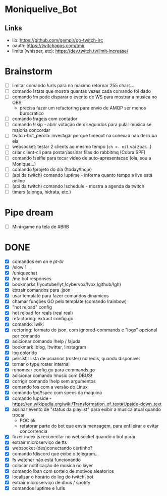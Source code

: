 # Moniquelive_Bot

## Links

- lib: https://github.com/gempir/go-twitch-irc
- oauth: https://twitchapps.com/tmi/
- limits (whisper, etc): https://dev.twitch.tv/limit-increase/

# Brainstorm

- [ ] limitar comando !urls para no maximo retornar 255 chars...
- [ ] comando !stats que mostra quantas vezes cada comando foi dado
- [ ] comando !m pode disparar o evento de WS para mostrar a musica no OBS
  - precisa fazer um refactoring para envio de AMQP ser menos burocratico
- [ ] comando !ragejs com contador
- [ ] comando !skip - abrir votação de x segundos para pular musica se maioria concordar
- [ ] twitch-bot_perola: investigar porque timeout na conexao nao derruba ela
- [ ] websocket: testar 2 clients ao mesmo tempo (`ch <- nil` vai zoar...)
- [ ] criar client-cli para postar/assinar filas do rabbitmq (Cobra SPF)
- [ ] comando !selfie para tocar video de auto-apresentacao (ola, sou a Monique...)
- [ ] comando !projeto do dia (!today/!hoje)
- [ ] (api da twitch) comando !uptime - informa quanto tempo a live está online
- [ ] (api da twitch) comando !schedule - mostra a agenda da twitch
- [ ] timers (alonga, hidrata, etc.)

# Pipe dream

- [ ] Mini-game na tela de #BRB

# DONE
- [x] comandos em _en_ e _pt-br_
- [x] /slow 1
- [x] /uniquechat
- [x] /me bot responses
- [x] bookmarks (!youtube/!yt,!cybervox/!vox,!github/!gh)
- [x] extrair comandos para .json
- [x] usar template para fazer comandos dinamicos
- [x] chamar funções GO pelo template (comando !rainbow)
- [x] "hot reload" config
- [x] hot reload for reals (real real)
- [x] refactoring: extract config.go
- [x] comando: !wiki
- [x] rectoring: formato do json, com ignored-commands e "logs" opcional por comando
- [x] adicionar comando !help / !ajuda
- [x] bookmark !blog, !twitter, !instagram
- [x] log colorido
- [x] persistir lista de usuarios (roster) no redis, quando disponivel
- [x] tornar o type roster internal
- [x] renomear config.go para commands.go
- [x] adicionar comando !music com DBUS!
- [x] corrigir comando !help sem argumentos
- [x] comando !os com a versão do Linux
- [x] comando !pc/!spec com specs da maquina
- [x] comando !upside - https://en.wikipedia.org/wiki/Transformation_of_text#Upside-down_text
- [x] assinar evento de "status da playlist" para exibir a musica atual quando trocar
  - POC ok
  - refatorar parte do bot que envia mensagem, para enfileirar e evitar concorrencia
- [x] fazer index.js reconectar no websocket quando o bot parar
- [x] extrair microserviço de tts
- [x] websocket (des)conectando certinho?
- [x] comando !discord que exibe o telegram...
- [x] fs watcher não está funcionando
- [x] colocar notificação de musica no layer
- [x] comando !ban com sorteio de motivos aleatorios
- [x] localizar o horário do log do twitch-bot
- [x] extrair microserviço de dbus / spotify
- [x] comandos !uptime e !urls
